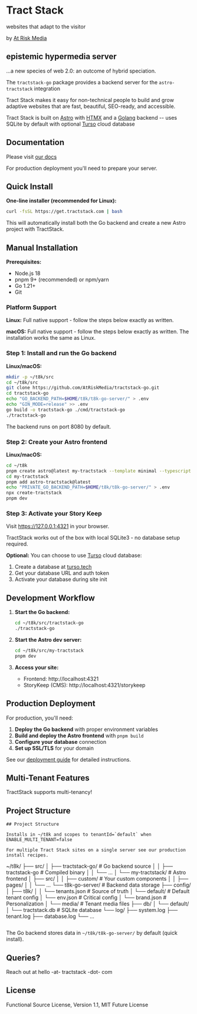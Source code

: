 # Tract Stack

websites that adapt to the visitor

by [At Risk Media](https://atriskmedia.com)

## epistemic hypermedia server

...a new species of web 2.0: an outcome of hybrid speciation.

The `tractstack-go` package provides a backend server for the `astro-tractstack` integration

Tract Stack makes it easy for non-technical people to build and grow adaptive websites that are fast, beautiful, SEO-ready, and accessible.

Tract Stack is built on [Astro](https://astro.build/) with [HTMX](https://htmx.org/) and a [Golang](https://go.dev/) backend -- uses SQLite by default with optional [Turso](https://app.turso.tech/) cloud database

## Documentation

Please visit [our docs](https://tractstack.org)

For production deployment you'll need to prepare your server.

## Quick Install

**One-line installer (recommended for Linux):**

```bash
curl -fsSL https://get.tractstack.com | bash
```

This will automatically install both the Go backend and create a new Astro project with TractStack.

## Manual Installation

**Prerequisites:**

- Node.js 18
- pnpm 9+ (recommended) or npm/yarn
- Go 1.21+
- Git

### Platform Support

**Linux:** Full native support - follow the steps below exactly as written.

**macOS:** Full native support - follow the steps below exactly as written. The installation works the same as Linux.

### Step 1: Install and run the Go backend

**Linux/macOS:**

```bash
mkdir -p ~/t8k/src
cd ~/t8k/src
git clone https://github.com/AtRiskMedia/tractstack-go.git
cd tractstack-go
echo "GO_BACKEND_PATH=$HOME/t8k/t8k-go-server/" > .env
echo "GIN_MODE=release" >> .env
go build -o tractstack-go ./cmd/tractstack-go
./tractstack-go
```

The backend runs on port 8080 by default.

### Step 2: Create your Astro frontend

**Linux/macOS:**

```bash
cd ~/t8k
pnpm create astro@latest my-tractstack --template minimal --typescript strict --install
cd my-tractstack
pnpm add astro-tractstack@latest
echo "PRIVATE_GO_BACKEND_PATH=$HOME/t8k/t8k-go-server/" > .env
npx create-tractstack
pnpm dev
```

### Step 3: Activate your Story Keep

Visit https://127.0.0.1:4321 in your browser.

TractStack works out of the box with local SQLite3 - no database setup required.

**Optional:** You can choose to use [Turso](https://app.turso.tech/) cloud database:

1. Create a database at [turso.tech](https://app.turso.tech/)
2. Get your database URL and auth token
3. Activate your database during site init

## Development Workflow

1. **Start the Go backend:**

   ```bash
   cd ~/t8k/src/tractstack-go
   ./tractstack-go
   ```

2. **Start the Astro dev server:**

   ```bash
   cd ~/t8k/src/my-tractstack
   pnpm dev
   ```

3. **Access your site:**
   - Frontend: http://localhost:4321
   - StoryKeep (CMS): http://localhost:4321/storykeep

## Production Deployment

For production, you'll need:

1. **Deploy the Go backend** with proper environment variables
2. **Build and deploy the Astro frontend** with `pnpm build`
3. **Configure your database** connection
4. **Set up SSL/TLS** for your domain

See our [deployment guide](https://tractstack.org/docs/deployment) for detailed instructions.

## Multi-Tenant Features

TractStack supports multi-tenancy!

## Project Structure

```
## Project Structure

Installs in ~/t8k and scopes to tenantId=`default` when ENABLE_MULTI_TENANT=false

For multiple Tract Stack sites on a single server see our production install recipes.

```

~/t8k/
├── src/
│ ├── tractstack-go/ # Go backend source
│ │ ├── tractstack-go # Compiled binary
│ │ └── ...
│ └── my-tractstack/ # Astro frontend
│ ├── src/
│ │ ├── custom/ # Your custom components
│ │ ├── pages/
│ │ └── ...
└── t8k-go-server/ # Backend data storage
├── config/
│ ├── t8k/
│ │ └── tenants.json # Source of truth
│ └── default/ # Default tenant config
│ └── env.json # Critical config
│ └── brand.json # Personalization
│ └── media/ # Tenant media files
├── db/
│ └── default/
│ └── tractstack.db # SQLite database
└── log/
├── system.log
├── tenant.log
├── database.log
└── ...

```

```

The Go backend stores data in `~/t8k/t8k-go-server/` by default (quick install).

## Queries?

Reach out at hello -at- tractstack -dot- com

## License

Functional Source License, Version 1.1, MIT Future License
